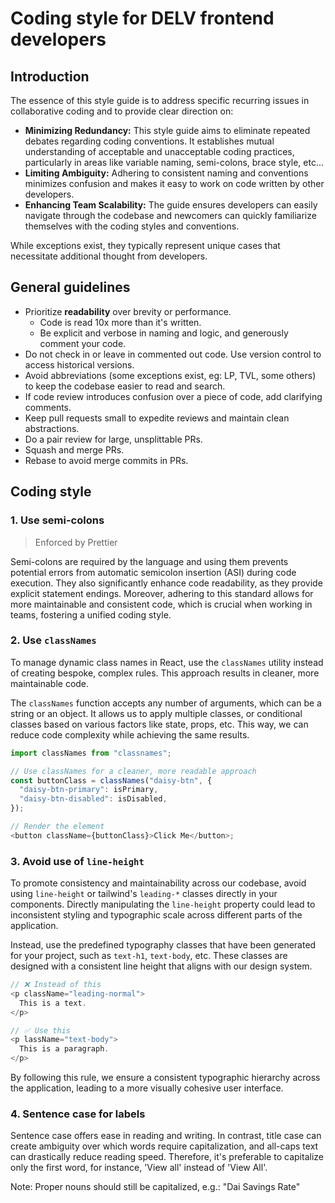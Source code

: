 # Coding style for DELV frontend developers

## Introduction

The essence of this style guide is to address specific recurring issues in
collaborative coding and to provide clear direction on:

- **Minimizing Redundancy:** This style guide aims to eliminate repeated debates
  regarding coding conventions. It establishes mutual understanding of acceptable
  and unacceptable coding practices, particularly in areas like variable naming,
  semi-colons, brace style, etc...
- **Limiting Ambiguity:** Adhering to consistent naming and conventions
  minimizes confusion and makes it easy to work on code written by other
  developers.
- **Enhancing Team Scalability:** The guide ensures developers can easily
  navigate through the codebase and newcomers can quickly familiarize themselves
  with the coding styles and conventions.

While exceptions exist, they typically represent unique cases that necessitate
additional thought from developers.

## General guidelines

- Prioritize **readability** over brevity or performance.
  - Code is read 10x more than it's written.
  - Be explicit and verbose in naming and logic, and generously comment your
    code.
- Do not check in or leave in commented out code. Use version control to access
  historical versions.
- Avoid abbreviations (some exceptions exist, eg: LP, TVL, some others) to keep
  the codebase easier to read and search.
- If code review introduces confusion over a piece of code, add clarifying
  comments.
- Keep pull requests small to expedite reviews and maintain clean abstractions.
- Do a pair review for large, unsplittable PRs.
- Squash and merge PRs.
- Rebase to avoid merge commits in PRs.

## Coding style

### **1. Use semi-colons**

> Enforced by Prettier

Semi-colons are required by the language and using them prevents potential
errors from automatic semicolon insertion (ASI) during code execution. They
also significantly enhance code readability, as they provide explicit statement
endings. Moreover, adhering to this standard allows for more maintainable and
consistent code, which is crucial when working in teams, fostering a unified
coding style.

### **2. Use `classNames`**

To manage dynamic class names in React, use the `classNames` utility instead of
creating bespoke, complex rules. This approach results in cleaner, more
maintainable code.

The `classNames` function accepts any number of arguments, which can be a string
or an object. It allows us to apply multiple classes, or conditional classes
based on various factors like state, props, etc. This way, we can reduce code
complexity while achieving the same results.

```typescript
import classNames from "classnames";

// Use classNames for a cleaner, more readable approach
const buttonClass = classNames("daisy-btn", {
  "daisy-btn-primary": isPrimary,
  "daisy-btn-disabled": isDisabled,
});

// Render the element
<button className={buttonClass}>Click Me</button>;
```

### **3. Avoid use of `line-height`**

To promote consistency and maintainability across our codebase, avoid using
`line-height` or tailwind's `leading-*` classes directly in your components.
Directly manipulating the `line-height` property could lead to inconsistent
styling and typographic scale across different parts of the application.

Instead, use the predefined typography classes that have been generated for your
project, such as `text-h1`, `text-body`, etc. These classes are designed with a
consistent line height that aligns with our design system.

```typescript
// ❌ Instead of this
<p className="leading-normal">
  This is a text.
</p>

// ✅ Use this
<p lassName="text-body">
  This is a paragraph.
</p>
```

By following this rule, we ensure a consistent typographic hierarchy across the
application, leading to a more visually cohesive user interface.

### **4. Sentence case for labels**

Sentence case offers ease in reading and writing. In contrast, title case can
create ambiguity over which words require capitalization, and all-caps text can
drastically reduce reading speed. Therefore, it's preferable to capitalize only
the first word, for instance, 'View all' instead of 'View All'.

Note: Proper nouns should still be capitalized, e.g.: "Dai Savings Rate"
